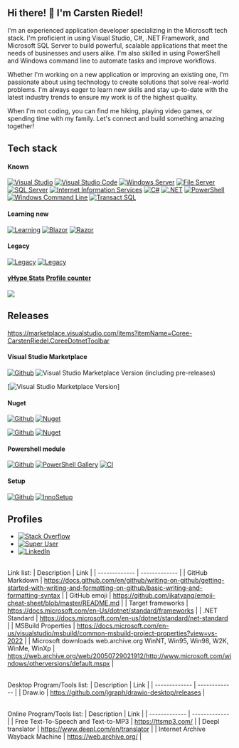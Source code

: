 ## Hi there! 👋 I'm Carsten Riedel!

I'm an experienced application developer specializing in the Microsoft tech stack. I'm proficient in using Visual Studio, C#, .NET Framework, and Microsoft SQL Server to build powerful, scalable applications that meet the needs of businesses and users alike. I'm also skilled in using PowerShell and Windows command line to automate tasks and improve workflows.

Whether I'm working on a new application or improving an existing one, I'm passionate about using technology to create solutions that solve real-world problems. I'm always eager to learn new skills and stay up-to-date with the latest industry trends to ensure my work is of the highest quality.

When I'm not coding, you can find me hiking, playing video games, or spending time with my family. Let's connect and build something amazing together!

## Tech stack
#### Known
[![Visual Studio](https://img.shields.io/badge/-Visual%20Studio-5C2D91?logo=visual-studio&logoColor=white&style=plastic)](https://visualstudio.microsoft.com/)
[![Visual Studio Code](https://img.shields.io/badge/-Visual%20Studio%20Code-007ACC?logo=visual-studio-code&logoColor=white&style=plastic)](https://code.visualstudio.com/)
[![Windows Server](https://img.shields.io/badge/-Windows%20Server-0067b8?logo=Server-Fault&logoColor=white&style=plastic)](https://www.microsoft.com/windows-server)
[![File Server](https://img.shields.io/badge/-File%20Server-ffd764?logo=Server-Fault&logoColor=black&style=plastic)](https://learn.microsoft.com/en-us/windows-server/storage/fsrm/fsrm-overview)
[![SQL Server](https://img.shields.io/badge/-SQL%20Server-CC2927?logo=microsoft-sql-server&logoColor=white&style=plastic)](https://www.microsoft.com/en-us/sql-server)
[![Internet Information Services](https://img.shields.io/badge/-Internet%20Information%20Services-37a5e2?logo=WebAuthn&logoColor=white&style=plastic)](https://www.iis.net/)
[![C#](https://img.shields.io/badge/-C%23-239120?logo=c-sharp&logoColor=white&style=plastic)](https://dotnet.microsoft.com/en-us/languages/csharp)
[![.NET](https://img.shields.io/badge/.NET%206%20.NET%20Framework-512BD4?logo=.net&logoColor=white&style=plastic)](https://dotnet.microsoft.com/en-us/download/dotnet-framework)
[![PowerShell](https://img.shields.io/badge/-PowerShell-5391FE?logo=PowerShell&logoColor=white&style=plastic)](https://learn.microsoft.com/en-us/powershell/)
[![Windows Command Line](https://img.shields.io/badge/-Windows%20Command%20Line-000000?logo=GNU-Bash&logoColor=white&style=plastic)](https://learn.microsoft.com/en-us/windows-server/administration/windows-commands/windows-commands)
[![Transact SQL](https://img.shields.io/badge/-Transact%20SQL-CC2927?logo=microsoft-sql-server&logoColor=white&style=plastic)](https://learn.microsoft.com/en-us/sql/t-sql)
<br>
#### Learning new
[![Learning](https://img.shields.io/badge/Learning-.NET%20Multi--platform%20App%20--%20MAUI-blueviolet)](https://dotnet.microsoft.com/en-us/apps/maui)
[![Blazor](https://img.shields.io/badge/Learning-Blazor-blue)](https://dotnet.microsoft.com/apps/aspnet/web-apps/blazor)
[![Razor](https://img.shields.io/badge/Learning-Razor-green)](https://docs.microsoft.com/en-us/aspnet/core/mvc/views/razor?view=aspnetcore-6.0)
<br>
#### Legacy
[![Legacy](https://img.shields.io/badge/Legacy-WinNT4%2C%20W2K%2C%20WinXP%2C%20Win7-000000?&style=plastic)](https://github.com)
[![Legacy](https://img.shields.io/badge/Legacy-VBS%2C%20VBA%2C%20VB6%20C++-000000?&style=plastic)](https://github.com)

#### [**yHype Stats**](https://yhype.me/) [Profile counter](https://github.com/antonkomarev/github-profile-views-counter)
![](https://komarev.com/ghpvc/?username=carsten-riedel&color=green&style=flat)

## Releases
https://marketplace.visualstudio.com/items?itemName=Coree-CarstenRiedel.CoreeDotnetToolbar

#### Visual Studio Marketplace
[![Github](https://img.shields.io/badge/Github-Coree.VisualStudio.DotnetToolbar-green)](https://github.com/carsten-riedel/Coree.VisualStudio.DotnetToolbar)
![Visual Studio Marketplace Version (including pre-releases)](https://img.shields.io/visual-studio-marketplace/v/coree-carstenriedel.coreedotnettoolbar?style=flat-square&label=Dotnettoolbar&labelColor=black&color=green&link=https%3A%2F%2Fmarketplace.visualstudio.com%2Fitems%3FitemName%3DCoree-CarstenRiedel.CoreeDotnetToolbar)


[![Visual Studio Marketplace Version](https://img.shields.io/visual-studio-marketplace/v/coree-carstenriedel.coreedotnettoolbar?include_prereleases)]

#### Nuget
[![Github](https://img.shields.io/badge/Github-Coree.Template.Project-green)](https://github.com/carsten-riedel/Coree.Template.Project)
[![Nuget](https://img.shields.io/nuget/v/Coree.Template.Project?label=NuGet&labelColor=004880&logo=NuGet&logoColor=white)](https://www.nuget.org/packages/Coree.Template.Project)

[![Github](https://img.shields.io/badge/Github-Coree.Extensions-green)](https://github.com/carsten-riedel/Coree.Extensions)
[![Nuget](https://img.shields.io/nuget/v/Coree.Extensions?label=NuGet&labelColor=004880&logo=NuGet&logoColor=white)](https://www.nuget.org/packages/Coree.Extensions)

#### Powershell module
[![Github](https://img.shields.io/badge/Github-CoreePower.Lib-green)](https://github.com/carsten-riedel/CoreePower.Lib)
[![PowerShell Gallery](https://img.shields.io/powershellgallery/v/CoreePower.Lib?label=PowerShellGallery&labelColor=5391FE&logo=PowerShell&logoColor=white)](https://www.powershellgallery.com/packages/CoreePower.Lib)
[![CI](https://github.com/carsten-riedel/CoreePower.Lib/actions/workflows/blank.yml/badge.svg)](https://github.com/carsten-riedel/CoreePower.Lib/actions/workflows/blank.yml)

#### Setup
[![Github](https://img.shields.io/badge/Github-Visual--Studio--Offline-green?&style=plastic)](https://github.com/carsten-riedel/Visual-Studio-Offline)
[![InnoSetup](https://img.shields.io/badge/InnoSetup-Visual--Studio--Offline-264E8F?&style=plastic)](https://jrsoftware.org/isinfo.php)

## Profiles
- [![Stack Overflow](https://img.shields.io/badge/Profile-Stack%20Overflow-orange)](https://stackoverflow.com/users/19635455/carsten-r)
- [![Super User](https://img.shields.io/badge/Profile-Server%20Vault-green)](https://superuser.com/users/1724090/carsten-r)
- [![LinkedIn](https://img.shields.io/badge/Profile-LinkedIn-blue)](https://www.linkedin.com/in/carsten-riedel-9808b0217/)


<br>Link list:
| Description  | Link |
| ------------- | ------------- |
| GitHub Markdown  | https://docs.github.com/en/github/writing-on-github/getting-started-with-writing-and-formatting-on-github/basic-writing-and-formatting-syntax  |
| GitHub emoji  | https://github.com/ikatyang/emoji-cheat-sheet/blob/master/README.md  |
| Target frameworks  | https://docs.microsoft.com/en-Us/dotnet/standard/frameworks  |
| .NET Standard  | https://docs.microsoft.com/en-us/dotnet/standard/net-standard  |
| MSBuild Properties  | https://docs.microsoft.com/en-us/visualstudio/msbuild/common-msbuild-project-properties?view=vs-2022  |
| Microsoft downloads web.archive.org WinNT, Win95, Win98, W2K, WinMe, WinXp  | https://web.archive.org/web/20050729021912/http://www.microsoft.com/windows/otherversions/default.mspx  |


<br>Desktop Program/Tools list:
| Description  | Link |
| ------------- | ------------- |
| Draw.io  | https://github.com/jgraph/drawio-desktop/releases  |

<br>Online Program/Tools list:
| Description  | Link |
| ------------- | ------------- |
| Free Text-To-Speech and Text-to-MP3  | https://ttsmp3.com/  |
| Deepl translator | https://www.deepl.com/en/translator  |
| Internet Archive Wayback Machine | https://web.archive.org/  |

<!---
NaitWatch/NaitWatch is a ✨ special ✨ repository because its `README.md` (this file) appears on your GitHub profile.
You can click the Preview link to take a look at your changes.
--->
